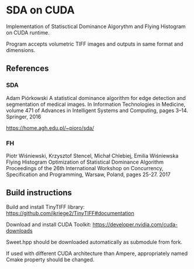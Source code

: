 # SDA on CUDA


Implementation of Statisctical Dominance Algorythm and Flying Histogram on CUDA runtime.

Program accepts volumetric TIFF images and outputs in same format and dimensions.

## References
### SDA 
Adam Piórkowski 
A statistical dominance algorithm for edge detection and segmentation of medical images. 
In Information Technologies in Medicine, volume 471 of Advances in Intelligent Systems and Computing, pages 3–14. Springer, 2016

https://home.agh.edu.pl/~pioro/sda/

### FH
Piotr Wiśniewski, Krzysztof Stencel, Michał Chlebiej, Emilia Wiśniewska
Flying Histogram Optimization of Statistical Dominance Algorithm
Proceedings of the 26th International Workshop on Concurrency, Specification and Programming, Warsaw, Poland, pages
25-27. 2017



## Build instructions

Build and install TinyTIFF library:
https://github.com/jkriege2/TinyTIFF#documentation

Download and install CUDA Toolkit:
https://developer.nvidia.com/cuda-downloads

Sweet.hpp should be downloaded automatically as submodule from fork.

If used with different CUDA architecture than Ampere, appropriately named Cmake property should be changed.
